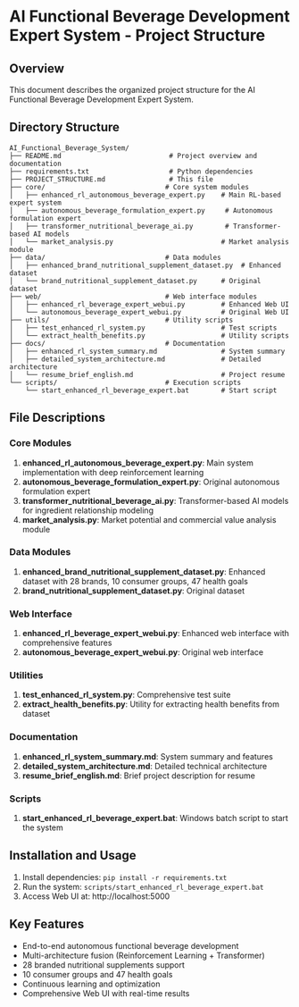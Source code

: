 # AI Functional Beverage Development Expert System - Project Structure

## Overview
This document describes the organized project structure for the AI Functional Beverage Development Expert System.

## Directory Structure
```
AI_Functional_Beverage_System/
├── README.md                           # Project overview and documentation
├── requirements.txt                    # Python dependencies
├── PROJECT_STRUCTURE.md                # This file
├── core/                              # Core system modules
│   ├── enhanced_rl_autonomous_beverage_expert.py    # Main RL-based expert system
│   ├── autonomous_beverage_formulation_expert.py     # Autonomous formulation expert
│   ├── transformer_nutritional_beverage_ai.py        # Transformer-based AI models
│   └── market_analysis.py                           # Market analysis module
├── data/                              # Data modules
│   ├── enhanced_brand_nutritional_supplement_dataset.py  # Enhanced dataset
│   └── brand_nutritional_supplement_dataset.py      # Original dataset
├── web/                               # Web interface modules
│   ├── enhanced_rl_beverage_expert_webui.py         # Enhanced Web UI
│   └── autonomous_beverage_expert_webui.py          # Original Web UI
├── utils/                             # Utility scripts
│   ├── test_enhanced_rl_system.py                   # Test scripts
│   └── extract_health_benefits.py                   # Utility scripts
├── docs/                              # Documentation
│   ├── enhanced_rl_system_summary.md                # System summary
│   ├── detailed_system_architecture.md              # Detailed architecture
│   └── resume_brief_english.md                      # Project resume
└── scripts/                           # Execution scripts
    └── start_enhanced_rl_beverage_expert.bat        # Start script
```

## File Descriptions

### Core Modules
1. **enhanced_rl_autonomous_beverage_expert.py**: Main system implementation with deep reinforcement learning
2. **autonomous_beverage_formulation_expert.py**: Original autonomous formulation expert
3. **transformer_nutritional_beverage_ai.py**: Transformer-based AI models for ingredient relationship modeling
4. **market_analysis.py**: Market potential and commercial value analysis module

### Data Modules
1. **enhanced_brand_nutritional_supplement_dataset.py**: Enhanced dataset with 28 brands, 10 consumer groups, 47 health goals
2. **brand_nutritional_supplement_dataset.py**: Original dataset

### Web Interface
1. **enhanced_rl_beverage_expert_webui.py**: Enhanced web interface with comprehensive features
2. **autonomous_beverage_expert_webui.py**: Original web interface

### Utilities
1. **test_enhanced_rl_system.py**: Comprehensive test suite
2. **extract_health_benefits.py**: Utility for extracting health benefits from dataset

### Documentation
1. **enhanced_rl_system_summary.md**: System summary and features
2. **detailed_system_architecture.md**: Detailed technical architecture
3. **resume_brief_english.md**: Brief project description for resume

### Scripts
1. **start_enhanced_rl_beverage_expert.bat**: Windows batch script to start the system

## Installation and Usage
1. Install dependencies: `pip install -r requirements.txt`
2. Run the system: `scripts/start_enhanced_rl_beverage_expert.bat`
3. Access Web UI at: http://localhost:5000

## Key Features
- End-to-end autonomous functional beverage development
- Multi-architecture fusion (Reinforcement Learning + Transformer)
- 28 branded nutritional supplements support
- 10 consumer groups and 47 health goals
- Continuous learning and optimization
- Comprehensive Web UI with real-time results